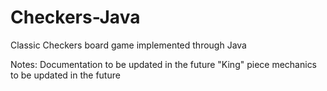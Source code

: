 # Checkers-Java
Classic Checkers board game implemented through Java

Notes:
Documentation to be updated in the future
"King" piece mechanics to be updated in the future
